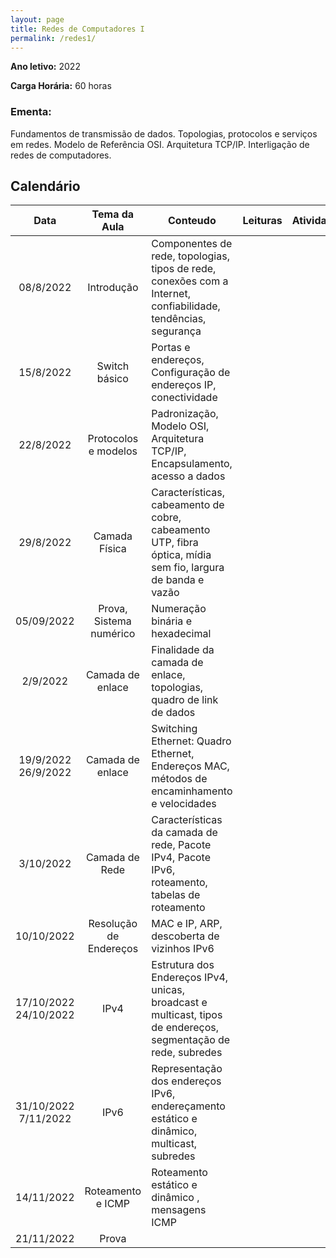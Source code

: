 ```yaml
---
layout: page
title: Redes de Computadores I
permalink: /redes1/
---
```


**Ano letivo:** 2022

**Carga Horária:** 60 horas
### Ementa:

Fundamentos de transmissão de dados. Topologias, protocolos e serviços em redes.
Modelo de Referência OSI. Arquitetura TCP/IP. Interligação de redes de computadores.

## Calendário

| **Data** | **Tema da Aula** |  **Conteudo** | **Leituras** | **Atividades** |
|:--------:| :---------------:|---------------|--------------|--------------|
| 08/8/2022 | Introdução | Componentes de rede, topologias, tipos de rede, conexões com a Internet, confiabilidade, tendências, segurança | |
| 15/8/2022 | Switch básico | Portas e endereços, Configuração de endereços IP, conectividade | | 
| 22/8/2022 | Protocolos e modelos | Padronização, Modelo OSI, Arquitetura TCP/IP, Encapsulamento, acesso a dados | |
| 29/8/2022 | Camada Física | Características, cabeamento de cobre, cabeamento UTP, fibra óptica, mídia sem fio, largura de banda e vazão | | 
| 05/09/2022 | Prova, Sistema numérico |  Numeração binária e hexadecimal | |
| 2/9/2022 | Camada de enlace | Finalidade da camada de enlace, topologias, quadro de link de dados | | 
| 19/9/2022 26/9/2022  | Camada de enlace | Switching Ethernet: Quadro Ethernet, Endereços MAC, métodos de encaminhamento e velocidades | | 
| 3/10/2022 | Camada de Rede | Características da camada de rede, Pacote IPv4, Pacote IPv6, roteamento, tabelas de roteamento | |
| 10/10/2022  | Resolução de Endereços | MAC e IP, ARP, descoberta de vizinhos IPv6 | | 
| 17/10/2022 24/10/2022    | IPv4 | Estrutura dos Endereços IPv4, unicas, broadcast e multicast, tipos de endereços, segmentação de rede, subredes| 
| 31/10/2022 7/11/2022  | IPv6 | Representação dos endereços IPv6, endereçamento estático e dinâmico, multicast, subredes| | |
| 14/11/2022 | Roteamento e ICMP | Roteamento estático e dinâmico , mensagens ICMP | |
| 21/11/2022 | Prova |

